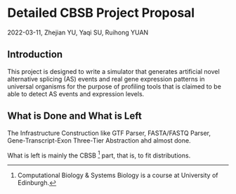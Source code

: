 # Detailed CBSB Project Proposal

2022-03-11, Zhejian YU, Yaqi SU, Ruihong YUAN

## Introduction

This project is designed to write a simulator that generates artificial novel alternative splicing (AS) events and real gene expression patterns in universal organisms for the purpose of profiling tools that is claimed to be able to detect AS events and expression levels.

## What is Done and What is Left

The Infrastructure Construction like GTF Parser, FASTA/FASTQ Parser, Gene-Transcript-Exon Three-Tier Abstraction ahd almost done.

What is left is mainly the CBSB [^CBSB] part, that is, to fit distributions.

[^CBSB]: Computational Biology \& Systems Biology is a course at University of Edinburgh.

